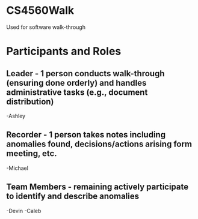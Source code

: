# CS4560Walk
Used for software walk-through

# Participants and Roles

## Leader - 1 person conducts walk-through (ensuring done orderly) and handles administrative tasks (e.g., document distribution)
-Ashley 

## Recorder - 1 person takes notes including anomalies found, decisions/actions arising form meeting, etc.
-Michael 

## Team Members - remaining actively participate to identify and describe anomalies
-Devin
-Caleb




